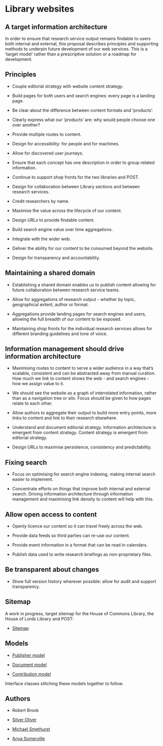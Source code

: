 # Library websites

## A target information architecture

In order to ensure that research service output remains findable to users both internal and external, this proposal describes principles and supporting methods to underpin future development of our web services. This is a ‘target model’ rather than a prescriptive solution or a roadmap for development.

## Principles

* Couple editorial strategy with website content strategy.

* Build pages for both users and search engines: every page is a landing page. 

* Be clear about the difference between content formats and ‘products’.

* Clearly express what our ‘products’ are: why would people choose one over another?

* Provide multiple routes to content.

* Design for accessibility: for people and for machines.

* Allow for discovered user journeys.

* Ensure that each concept has one description in order to group related information.

* Continue to support shop fronts for the two libraries and POST.

* Design for collaboration between Library sections and between research services.

* Credit researchers by name.

* Maximise the value across the lifecycle of our content.

* Design URLs to provide findable content.

* Build search engine value over time aggregations.

* Integrate with the wider web.

* Deliver the ability for our content to be consumed beyond the website.

* Design for transparency and accountability.

## Maintaining a shared domain

* Establishing a shared domain enables us to publish content allowing for future collaboration between research service teams.

* Allow for aggregations of research output - whether by topic, geographical extent, author or format.

* Aggregations provide landing pages for search engines and users, allowing the full breadth of our content to be exposed.

* Maintaining shop fronts for the individual research services allows for different branding guidelines and tone of voice. 

## Information management should drive information architecture

* Maximising routes to content to serve a wider audience in a way that’s scalable, consistent and can be abstracted away from manual curation. How much we link to content shows the web - and search engines - how we assign value to it.

* We should see the website as a graph of interrelated information, rather than as a navigation tree or silo. Focus should be given to how pages relate to each other.

* Allow authors to aggregate their output to build more entry points, more links to content and link to their research elsewhere.

* Understand and document editorial strategy. Information architecture is emergent from content strategy. Content strategy is emergent from editorial strategy.

* Design URLs to maximise persistence, consistency and predictability. 

## Fixing search

* Focus on optimising for search engine indexing, making internal search easier to implement.

* Concentrate efforts on things that improve both internal and external search. Driving information architecture through information management and maximising link density to content will help with this.

## Allow open access to content

* Openly licence our content so it can travel freely across the web.

* Provide data feeds so third parties can re-use our content.

* Provide event information in a format that can be read in calendars.

* Publish data used to write research briefings as non-proprietary files.

## Be transparent about changes

* Show full version history wherever possible: allow for audit and support transparency. 

## Sitemap

A work in progress, target sitemap for the House of Commons Library, the House of Lords Library and POST:

* [Sitemap](sitemap.pdf)

## Models

* [Publisher model](https://ukparliament.github.io/ontologies/publisher/publisher-ontology.html)

* [Document model](https://ukparliament.github.io/ontologies/document/document-ontology.html)

* [Contribution model](https://ukparliament.github.io/ontologies/contribution/contribution-ontology.html)

Interface classes stitching these models together to follow.

## Authors

* Robert Brook

* [Silver Oliver](https://twitter.com/silveroliver)

* [Michael Smethurst](https://twitter.com/fantasticlife)

* [Anya Somerville](https://twitter.com/bitten_)